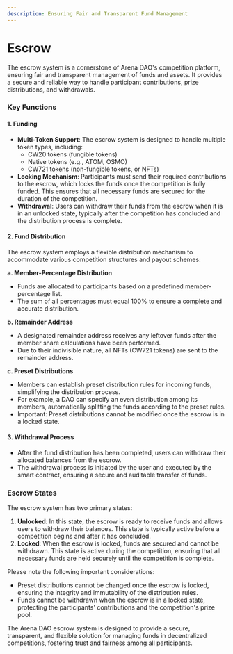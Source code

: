 ```yaml
---
description: Ensuring Fair and Transparent Fund Management
---
```


# Escrow

The escrow system is a cornerstone of Arena DAO's competition platform, ensuring fair and transparent management of funds and assets. It provides a secure and reliable way to handle participant contributions, prize distributions, and withdrawals.

### Key Functions

#### 1. Funding

* **Multi-Token Support**: The escrow system is designed to handle multiple token types, including:
  * CW20 tokens (fungible tokens)
  * Native tokens (e.g., ATOM, OSMO)
  * CW721 tokens (non-fungible tokens, or NFTs)
* **Locking Mechanism**: Participants must send their required contributions to the escrow, which locks the funds once the competition is fully funded. This ensures that all necessary funds are secured for the duration of the competition.
* **Withdrawal**: Users can withdraw their funds from the escrow when it is in an unlocked state, typically after the competition has concluded and the distribution process is complete.

#### 2. Fund Distribution

The escrow system employs a flexible distribution mechanism to accommodate various competition structures and payout schemes:

**a. Member-Percentage Distribution**

* Funds are allocated to participants based on a predefined member-percentage list.
* The sum of all percentages must equal 100% to ensure a complete and accurate distribution.

**b. Remainder Address**

* A designated remainder address receives any leftover funds after the member share calculations have been performed.
* Due to their indivisible nature, all NFTs (CW721 tokens) are sent to the remainder address.

**c. Preset Distributions**

* Members can establish preset distribution rules for incoming funds, simplifying the distribution process.
* For example, a DAO can specify an even distribution among its members, automatically splitting the funds according to the preset rules.
* Important: Preset distributions cannot be modified once the escrow is in a locked state.

#### 3. Withdrawal Process

* After the fund distribution has been completed, users can withdraw their allocated balances from the escrow.
* The withdrawal process is initiated by the user and executed by the smart contract, ensuring a secure and auditable transfer of funds.

### Escrow States

The escrow system has two primary states:

1. **Unlocked**: In this state, the escrow is ready to receive funds and allows users to withdraw their balances. This state is typically active before a competition begins and after it has concluded.
2. **Locked**: When the escrow is locked, funds are secured and cannot be withdrawn. This state is active during the competition, ensuring that all necessary funds are held securely until the competition is complete.

Please note the following important considerations:

* Preset distributions cannot be changed once the escrow is locked, ensuring the integrity and immutability of the distribution rules.
* Funds cannot be withdrawn when the escrow is in a locked state, protecting the participants' contributions and the competition's prize pool.

The Arena DAO escrow system is designed to provide a secure, transparent, and flexible solution for managing funds in decentralized competitions, fostering trust and fairness among all participants.
